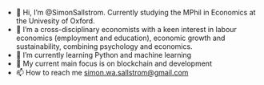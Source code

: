 - 👋 Hi, I’m @SimonSallstrom. Currently studying the MPhil in Economics at the Univesity of Oxford.
- 👀 I’m a cross-disciplinary economists with a keen interest in labour economics (employment and education), economic growth and sustainability, combining psychology and economics. 
- 🌱 I’m currently learning Python and machine learning
- 💞️ My current main focus is on blockchain and development
- 📫 How to reach me simon.wa.sallstrom@gmail.com



